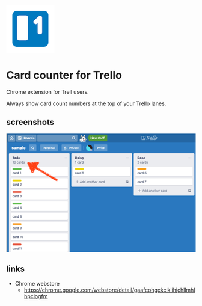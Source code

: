 ![](https://raw.githubusercontent.com/matsuoshi/Card-counter-for-Trello/media/icons/icon128.png)

# Card counter for Trello

Chrome extension for Trell users.

Always show card count numbers at the top of your Trello lanes.

## screenshots

![screenshot](https://raw.githubusercontent.com/matsuoshi/Card-counter-for-Trello/media/screenshot1.png)

## links

- Chrome webstore
    - https://chrome.google.com/webstore/detail/gaafcohgckclklihjchllmhlhpclogfm
